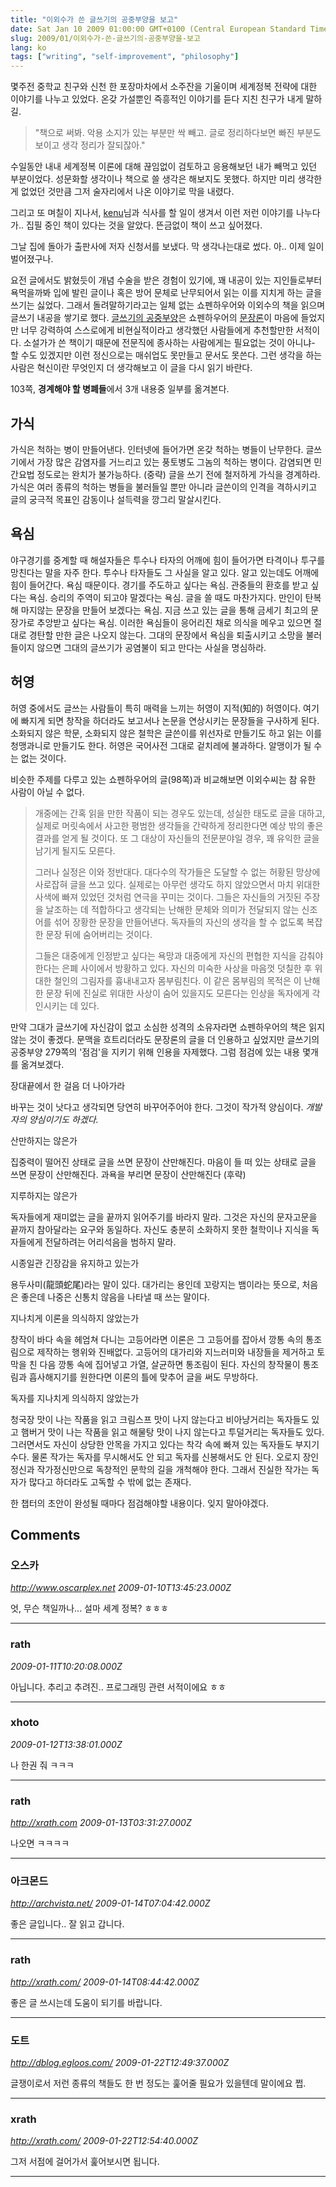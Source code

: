 ```yaml
---
title: "이외수가 쓴 글쓰기의 공중부양을 보고"
date: Sat Jan 10 2009 01:00:00 GMT+0100 (Central European Standard Time)
slug: 2009/01/이외수가-쓴-글쓰기의-공중부양을-보고
lang: ko
tags: ["writing", "self-improvement", "philosophy"]
---
```


몇주전 중학교 친구와 신천 한 포장마차에서 소주잔을 기울이며 세계정복 전략에 대한 이야기를 나누고 있었다. 온갖 가설뿐인 즉흥적인 이야기를 듣다 지친 친구가 내게 말하길.

 
> "책으로 써봐. 악용 소지가 있는 부분만 싹 빼고. 글로 정리하다보면 빠진 부분도 보이고 생각 정리가 잘되잖아."
 

수일동안 내내 세계정복 이론에 대해 끊임없이 검토하고 응용해보던 내가 빼먹고 있던 부분이었다. 성문화할 생각이나 책으로 쓸 생각은 해보지도 못했다. 하지만 미리 생각한 게 없었던 것만큼 그저 술자리에서 나온 이야기로 막을 내렸다.

그리고 또 며칠이 지나서, [kenu](http://okjsp.tistory.com/)님과 식사를 할 일이 생겨서 이런 저런 이야기를 나누다가.. 집필 중인 책이 있다는 것을 알았다. 뜬금없이 책이 쓰고 싶어졌다.

그날 집에 돌아가 출판사에 저자 신청서를 보냈다. 막 생각나는대로 썼다. 아.. 이제 일이 벌어졌구나.
 

요전 글에서도 밝혔듯이 개념 수술을 받은 경험이 있기에, 꽤 내공이 있는 지인들로부터 욕먹을까봐 입에 발린 글이나 혹은 방어 문체로 난무되어서 읽는 이를 지치게 하는 글을 쓰기는 싫었다. 그래서 돌려말하기라고는 일체 없는 쇼펜하우어와 이외수의 책을 읽으며 글쓰기 내공을 쌓기로 했다. [글쓰기의 공중부양](http://www.yes24.com/Goods/FTGoodsView.aspx?goodsNo=2783523)은 쇼펜하우어의 [문장론](http://www.yes24.com/Goods/FTGoodsView.aspx?goodsNo=1932613)이 마음에 들었지만 너무 강력하여 스스로에게 비현실적이라고 생각했던 사람들에게 추천할만한 서적이다. 소설가가 쓴 책이기 때문에 전문직에 종사하는 사람에게는 필요없는 것이 아니냐- 할 수도 있겠지만 이런 정신으로는 매쉬업도 못만들고 문서도 못쓴다. 그런 생각을 하는 사람은 혁신이란 무엇인지 더 생각해보고 이 글을 다시 읽기 바란다.

103쪽, **경계해야 할 병폐들**에서 3개 내용중 일부를 옮겨본다.

## 가식

가식은 척하는 병이 만들어낸다. 인터넷에 들어가면 온갖 척하는 병들이 난무한다. 글쓰기에서 가장 많은 감염자를 거느리고 있는 풍토병도 그놈의 척하는 병이다. 감염되면 민간요법 정도로는 완치가 불가능하다. (중략) 글을 쓰기 전에 철저하게 가식을 경계하라. 가식은 여러 종류의 척하는 병들을 불러들일 뿐만 아니라 글쓴이의 인격을 격하시키고 글의 궁극적 목표인 감동이나 설득력을 깡그리 말살시킨다.

## 욕심

야구경기를 중계할 때 해설자들은 투수나 타자의 어깨에 힘이 들어가면 타격이나 투구를 망친다는 말을 자주 한다. 투수나 타자들도 그 사실을 알고 있다. 알고 있는데도 어깨에 힘이 들어간다. 욕심 때문이다. 경기를 주도하고 싶다는 욕심. 관중들의 환호를 받고 싶다는 욕심. 승리의 주역이 되고야 말겠다는 욕심.
글을 쓸 때도 마찬가지다. 만인이 탄복해 마지않는 문장을 만들어 보겠다는 욕심. 지금 쓰고 있는 글을 통해 금세기 최고의 문장가로 추앙받고 싶다는 욕심. 이러한 욕심들이 응어리진 채로 의식을 메우고 있으면 절대로 경탄할 만한 글은 나오지 않는다.
그대의 문장에서 욕심을 퇴출시키고 소망을 불러들이지 않으면 그대의 글쓰기가 공염불이 되고 만다는 사실을 명심하라.

## 허영

허영 중에서도 글쓰는 사람들이 특히 매력을 느끼는 허영이 지적(知的) 허영이다. 여기에 빠지게 되면 창작을 하더라도 보고서나 논문을 연상시키는 문장들을 구사하게 된다. 소화되지 않은 학문, 소화되지 않은 철학은 글쓴이를 위선자로 만들기도 하고 읽는 이를 청맹과니로 만들기도 한다. 허영은 국어사전 그대로 겉치레에 불과하다. 알맹이가 될 수는 없는 것이다.

비슷한 주제를 다루고 있는 쇼펜하우어의 글(98쪽)과 비교해보면 이외수씨는 참 유한 사람이 아닐 수 없다.


> 개중에는 간혹 읽을 만한 작품이 되는 경우도 있는데, 성실한 태도로 글을 대하고, 실제로 머릿속에서 사고한 평범한 생각들을 간략하게 정리한다면 예상 밖의 좋은 결과를 얻게 될 것이다. 또 그 대상이 자신들의 전문분야일 경우, 꽤 유익한 글을 남기게 될지도 모른다.
>
> 그러나 실정은 이와 정반대다. 대다수의 작가들은 도달할 수 없는 허황된 망상에 사로잡혀 글을 쓰고 있다. 실제로는 아무런 생각도 하지 않았으면서 마치 위대한 사색에 빠져 있었던 것처럼 연극을 꾸미는 것이다. 그들은 자신들의 거짓된 주장을 날조하는 데 적합하다고 생각되는 난해한 문체와 의미가 전달되지 않는 신조어를 섞어 장황한 문장을 만들어낸다. 독자들의 자신의 생각을 할 수 없도록 복잡한 문장 뒤에 숨어버리는 것이다.
>
> 그들은 대중에게 인정받고 싶다는 욕망과 대중에게 자신의 편협한 지식을 감춰야 한다는 은폐 사이에서 방황하고 있다. 자신의 미숙한 사상을 마음껏 덧칠한 후 위대한 철인의 그림자를 흉내내고자 몸부림친다. 이 같은 몸부림의 목적은 이 난해한 문장 뒤에 진실로 위대한 사상이 숨어 있을지도 모른다는 인상을 독자에게 각인시키는 데 있다.
 

만약 그대가 글쓰기에 자신감이 없고 소심한 성격의 소유자라면 쇼펜하우어의 책은 읽지 않는 것이 좋겠다. 문맥을 흐트리더라도 문장론의 글을 더 인용하고 싶었지만 글쓰기의 공중부양 279쪽의 '점검'을 지키기 위해 인용을 자제했다. 그럼 점검에 있는 내용 몇개를 옮겨보겠다.
 

장대끝에서 한 걸음 더 나아가라

바꾸는 것이 낫다고 생각되면 당연히 바꾸어주어야 한다. 그것이 작가적 양심이다. *개발자의 양심이기도 하겠다.*

산만하지는 않은가

집중력이 떨어진 상태로 글을 쓰면 문장이 산만해진다. 마음이 들 떠 있는 상태로 글을 쓰면 문장이 산만해진다. 과욕을 부리면 문장이 산만해진다 (후략)

지루하지는 않은가

독자들에게 재미없는 글을 끝까지 읽어주기를 바라지 말라. 그것은 자신의 문자고문을 끝까지 참아달라는 요구와 동일하다. 자신도 충분히 소화하지 못한 철학이나 지식을 독자들에게 전달하려는 어리석음을 범하지 말라.

시종일관 긴장감을 유지하고 있는가

용두사미(龍頭蛇尾)라는 말이 있다. 대가리는 용인데 꼬랑지는 뱀이라는 뜻으로, 처음은 좋은데 나중은 신통치 않음을 나타낼 때 쓰는 말이다.

지나치게 이론을 의식하지 않았는가

창작이 바다 속을 헤엄쳐 다니는 고등어라면 이론은 그 고등어를 잡아서 깡통 속의 통조림으로 제작하는 행위와 진배없다. 고등어의 대가리와 지느러미와 내장들을 제거하고 토막을 친 다음 깡통 속에 집어넣고 가열, 살균하면 통조림이 된다. 자신의 창작물이 통조림과 흡사해지기를 원한다면 이론의 틀에 맞추어 글을 써도 무방하다.

독자를 지나치게 의식하지 않았는가

청국장 맛이 나는 작품을 읽고 크림스프 맛이 나지 않는다고 비아냥거리는 독자들도 있고 햄버거 맛이 나는 작품을 읽고 해물탕 맛이 나지 않는다고 투덜거리는 독자들도 있다. 그러면서도 자신이 상당한 안목을 가지고 있다는 착각 속에 빠져 있는 독자들도 부지기수다. 물론 작가는 독자를 무시해서도 안 되고 독자를 신봉해서도 안 된다. 오로지 장인정신과 작가정신만으로 독창적인 문학의 길을 개척해야 한다. 그래서 진실한 작가는 독자가 많다고 하더라도 고독할 수 밖에 없는 존재다.


한 챕터의 초안이 완성될 때마다 점검해야할 내용이다. 잊지 말아야겠다.

## Comments

### 오스카
*http://www.oscarplex.net*
*2009-01-10T13:45:23.000Z*

엇, 무슨 책일까나... 설마 세계 정복? ㅎㅎㅎ

---

### rath
*2009-01-11T10:20:08.000Z*

아닙니다. 추리고 추려진.. 프로그래밍 관련 서적이에요 ㅎㅎ

---

### xhoto
*2009-01-12T13:38:01.000Z*

나 한권 줘 ㅋㅋㅋ

---

### rath
*http://xrath.com*
*2009-01-13T03:31:27.000Z*

나오면 ㅋㅋㅋㅋ

---

### 아크몬드
*http://archvista.net/*
*2009-01-14T07:04:42.000Z*

좋은 글입니다.. 잘 읽고 갑니다.

---

### rath
*http://xrath.com/*
*2009-01-14T08:44:42.000Z*

좋은 글 쓰시는데 도움이 되기를 바랍니다.

---

### 도트
*http://dblog.egloos.com/*
*2009-01-22T12:49:37.000Z*

글쟁이로서 저런 종류의 책들도 한 번 정도는 훑어줄 필요가 있을텐데 말이에요 쩝.

---

### xrath
*http://xrath.com/*
*2009-01-22T12:54:40.000Z*

그저 서점에 걸어가서 훑어보시면 됩니다.

---
